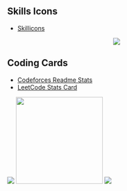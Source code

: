 ## Skills Icons

- [Skillicons](https://github.com/tandpfun/skill-icons#readme)

<p align="center">
  <a href="https://skillicons.dev">
    <img src="https://skillicons.dev/icons?i=git,kubernetes,docker,c,vim" />
  </a>
</p>

## Coding Cards

- [Codeforces Readme Stats](https://codeforces-readme-stats.vercel.app/)
- [LeetCode Stats Card](https://leetcard.jacoblin.cool/)

<img src = "https://codeforces-readme-stats.vercel.app/api/badge?username=mR.sCraPPy">
<img src = "https://leetcard.jacoblin.cool/sumonta056?ttheme=dark&font=Poppins" width = "200px">
<img src = "https://codeforces-readme-stats.vercel.app/api/card?username=mR.sCraPPy&theme=slateorange&disable_animations=false&show_icons=true&force_username=true">
